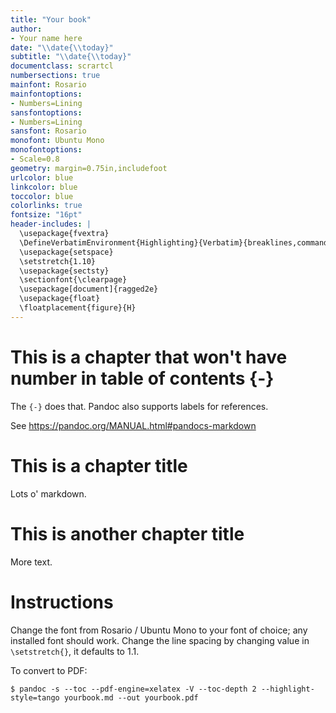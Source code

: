 ```yaml
---
title: "Your book"
author:
- Your name here
date: "\\date{\\today}"
subtitle: "\\date{\\today}"
documentclass: scrartcl
numbersections: true
mainfont: Rosario
mainfontoptions:
- Numbers=Lining
sansfontoptions:
- Numbers=Lining
sansfont: Rosario
monofont: Ubuntu Mono
monofontoptions:
- Scale=0.8
geometry: margin=0.75in,includefoot
urlcolor: blue
linkcolor: blue
toccolor: blue
colorlinks: true
fontsize: "16pt"
header-includes: |
  \usepackage{fvextra}
  \DefineVerbatimEnvironment{Highlighting}{Verbatim}{breaklines,commandchars=\\\{\}}
  \usepackage{setspace}
  \setstretch{1.10}
  \usepackage{sectsty}
  \sectionfont{\clearpage}
  \usepackage[document]{ragged2e}
  \usepackage{float}
  \floatplacement{figure}{H}
---
```


# This is a chapter that won't have number in table of contents {-}

The `{-}` does that. Pandoc also supports labels for references.

See https://pandoc.org/MANUAL.html#pandocs-markdown

# This is a chapter title

Lots o' markdown.

# This is another chapter title

More text.

# Instructions

Change the font from Rosario / Ubuntu Mono to your font of choice; any installed font should work. Change the line spacing by changing value in `\setstretch{}`, it defaults to 1.1.

To convert to PDF:

```
$ pandoc -s --toc --pdf-engine=xelatex -V --toc-depth 2 --highlight-style=tango yourbook.md --out yourbook.pdf
```

